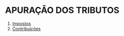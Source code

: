 # APURAÇÃO DOS TRIBUTOS

 1. [Impostos](./impostos/index.html)
 2. [Contribuições](./contribuicoes/index.html)
